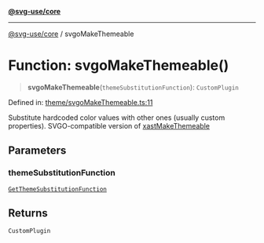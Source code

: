 [**@svg-use/core**](../README.md)

---

[@svg-use/core](../README.md) / svgoMakeThemeable

# Function: svgoMakeThemeable()

> **svgoMakeThemeable**(`themeSubstitutionFunction`): `CustomPlugin`

Defined in:
[theme/svgoMakeThemeable.ts:11](https://github.com/fpapado/svg-use/blob/main/packages/core/src/theme/svgoMakeThemeable.ts#L11)

Substitute hardcoded color values with other ones (usually custom properties).
SVGO-compatible version of [xastMakeThemeable](xastMakeThemeable.md)

## Parameters

### themeSubstitutionFunction

[`GetThemeSubstitutionFunction`](../type-aliases/GetThemeSubstitutionFunction.md)

## Returns

`CustomPlugin`
